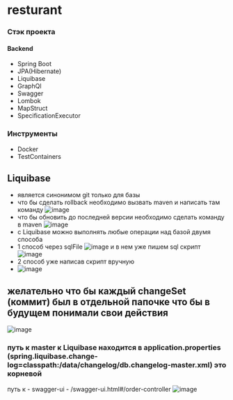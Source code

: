 # resturant
### Стэк проекта
#### Backend
- Spring Boot
- JPA(Hibernate)
- Liquibase
- GraphQl
- Swagger
- Lombok
- MapStruct
- SpecificationExecutor
### Инструменты
- Docker
- TestContainers
## Liquibase
- является синонимом git только для базы
- что бы сделать rollback необходимо вызвать maven и написать там команду 
 ![image](https://user-images.githubusercontent.com/37213273/128229824-87d96032-4721-4102-afcc-d14c466e669e.png)
- что бы обновить до последней версии необходимо сделать команду в maven 
![image](https://user-images.githubusercontent.com/37213273/128229942-70298302-786f-498b-b5e0-9d57bc7cf59f.png)
- с Liquibase можно выполнять любые операции над базой двумя способа 
- 1 способ через sqlFile 
![image](https://user-images.githubusercontent.com/37213273/128230206-47da5acf-77e2-47de-86c3-9c7a4c92f347.png)
и в нем уже пишем sql скрипт 
![image](https://user-images.githubusercontent.com/37213273/128230300-3bfea017-e1c3-4fcc-8da9-00e8d71f2691.png)
- 2 способ уже написав скрипт вручную
- ![image](https://user-images.githubusercontent.com/37213273/128230365-9a00f127-5fdf-4b37-830b-e71ae237443d.png)
## желательно что бы каждый  changeSet (коммит) был в отдельной папочке что бы в будущем понимали свои действия
![image](https://user-images.githubusercontent.com/37213273/128230500-cd174f24-db3e-4a48-876d-7670c963d52c.png)
### путь к master к Liquibase  находится в application.properties (spring.liquibase.change-log=classpath:/data/changelog/db.changelog-master.xml) это корневой

путь к - swagger-ui - /swagger-ui.html#/order-controller
![image](https://user-images.githubusercontent.com/37213273/128349971-730cb4f6-fc41-440f-945a-af573bb1e8f5.png)



